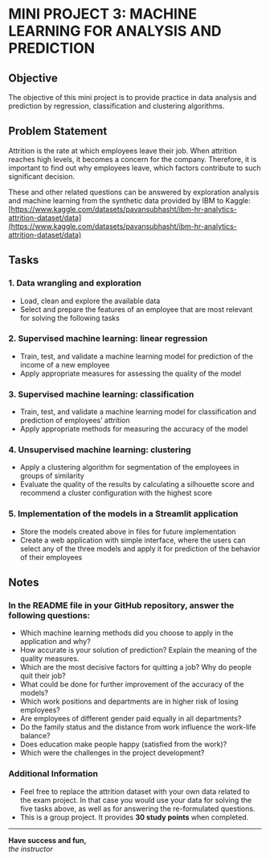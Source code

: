 # MINI PROJECT 3: MACHINE LEARNING FOR ANALYSIS AND PREDICTION

## Objective

The objective of this mini project is to provide practice in data analysis and prediction by regression, classification and clustering algorithms.

## Problem Statement

Attrition is the rate at which employees leave their job. When attrition reaches high levels, it becomes a concern for the company. Therefore, it is important to find out why employees leave, which factors contribute to such significant decision.

These and other related questions can be answered by exploration analysis and machine learning from the synthetic data provided by IBM to Kaggle:  
[https://www.kaggle.com/datasets/pavansubhasht/ibm-hr-analytics-attrition-dataset/data](https://www.kaggle.com/datasets/pavansubhasht/ibm-hr-analytics-attrition-dataset/data)

## Tasks

### 1. Data wrangling and exploration

- Load, clean and explore the available data  
- Select and prepare the features of an employee that are most relevant for solving the following tasks

### 2. Supervised machine learning: linear regression

- Train, test, and validate a machine learning model for prediction of the income of a new employee  
- Apply appropriate measures for assessing the quality of the model

### 3. Supervised machine learning: classification

- Train, test, and validate a machine learning model for classification and prediction of employees’ attrition  
- Apply appropriate methods for measuring the accuracy of the model

### 4. Unsupervised machine learning: clustering

- Apply a clustering algorithm for segmentation of the employees in groups of similarity  
- Evaluate the quality of the results by calculating a silhouette score and recommend a cluster configuration with the highest score

### 5. Implementation of the models in a Streamlit application

- Store the models created above in files for future implementation  
- Create a web application with simple interface, where the users can select any of the three models and apply it for prediction of the behavior of their employees

## Notes

### In the README file in your GitHub repository, answer the following questions:

- Which machine learning methods did you choose to apply in the application and why?  
- How accurate is your solution of prediction? Explain the meaning of the quality measures.  
- Which are the most decisive factors for quitting a job? Why do people quit their job?  
- What could be done for further improvement of the accuracy of the models?  
- Which work positions and departments are in higher risk of losing employees?  
- Are employees of different gender paid equally in all departments?  
- Do the family status and the distance from work influence the work-life balance?  
- Does education make people happy (satisfied from the work)?  
- Which were the challenges in the project development?

### Additional Information

- Feel free to replace the attrition dataset with your own data related to the exam project. In that case you would use your data for solving the five tasks above, as well as for answering the re-formulated questions.  
- This is a group project. It provides **30 study points** when completed.

---

**Have success and fun,**  
*the instructor*
